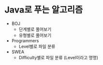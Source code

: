 # Java로 푸는 알고리즘
- BOJ
    - 단계별로 풀어보기
    - 유형별로 풀어보기
- Programmers
    - Level별로 파일 분류
- SWEA
    - Difficulty별로 파일 분류 (Level이라고 명명)